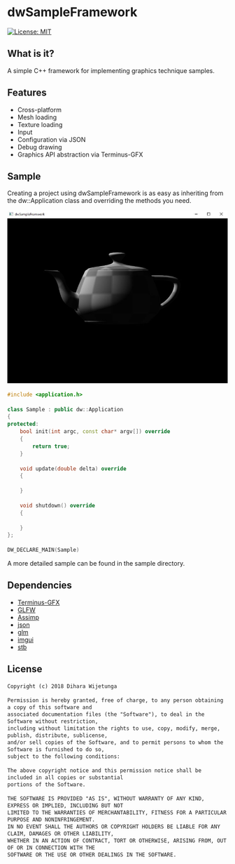 # dwSampleFramework

[![License: MIT](https://img.shields.io/packagist/l/doctrine/orm.svg)](https://opensource.org/licenses/MIT)

## What is it?
A simple C++ framework for implementing graphics technique samples.

## Features
* Cross-platform
* Mesh loading
* Texture loading
* Input
* Configuration via JSON
* Debug drawing
* Graphics API abstraction via Terminus-GFX

## Sample
Creating a project using dwSampleFramework is as easy as inheriting from the dw::Application class and overriding the methods you need.

![Sample](docs/sample.jpg)

```c++
#include <application.h>

class Sample : public dw::Application
{
protected:
	bool init(int argc, const char* argv[]) override
	{
		return true;
	}

	void update(double delta) override
	{

	}

	void shutdown() override
	{

	}
};

DW_DECLARE_MAIN(Sample)
``` 
A more detailed sample can be found in the sample directory.

## Dependencies

* [Terminus-GFX](https://github.com/diharaw/Terminus-GFX) 
* [GLFW](https://github.com/glfw/glfw) 
* [Assimp](https://github.com/assimp/assimp) 
* [json](https://github.com/nlohmann/json) 
* [glm](https://github.com/g-truc/glm) 
* [imgui](https://github.com/ocornut/imgui) 
* [stb](https://github.com/nothings/stb) 

## License

```
Copyright (c) 2018 Dihara Wijetunga

Permission is hereby granted, free of charge, to any person obtaining a copy of this software and 
associated documentation files (the "Software"), to deal in the Software without restriction, 
including without limitation the rights to use, copy, modify, merge, publish, distribute, sublicense,
and/or sell copies of the Software, and to permit persons to whom the Software is furnished to do so, 
subject to the following conditions:

The above copyright notice and this permission notice shall be included in all copies or substantial
portions of the Software.

THE SOFTWARE IS PROVIDED "AS IS", WITHOUT WARRANTY OF ANY KIND, EXPRESS OR IMPLIED, INCLUDING BUT NOT 
LIMITED TO THE WARRANTIES OF MERCHANTABILITY, FITNESS FOR A PARTICULAR PURPOSE AND NONINFRINGEMENT. 
IN NO EVENT SHALL THE AUTHORS OR COPYRIGHT HOLDERS BE LIABLE FOR ANY CLAIM, DAMAGES OR OTHER LIABILITY,
WHETHER IN AN ACTION OF CONTRACT, TORT OR OTHERWISE, ARISING FROM, OUT OF OR IN CONNECTION WITH THE 
SOFTWARE OR THE USE OR OTHER DEALINGS IN THE SOFTWARE.
```